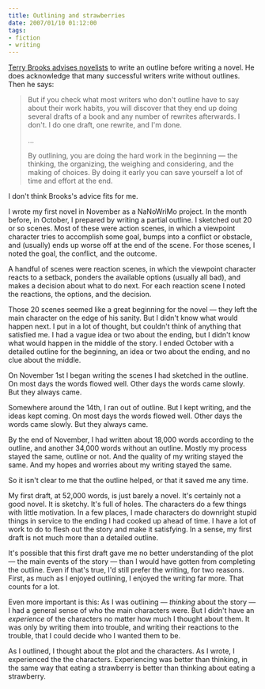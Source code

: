 ```yaml
--- 
title: Outlining and strawberries
date: 2007/01/10 01:12:00
tags: 
- fiction
- writing
---
```



[Terry Brooks advises novelists](http://www.amazon.com/gp/product/0345465512/002-6468812-9496813?tag=dalehemer-20)
to write an outline before writing a novel.
He does acknowledge that many successful writers write without outlines.
Then he says:

> But if you check what most writers who don't outline
  have to say about their work habits,
  you will discover
  that they end up doing several drafts of a book
  and any number of rewrites afterwards.
  I don't.
  I do one draft, one rewrite, and I'm done.
>
>  …
> 
> By outlining, you are doing the hard work in the beginning
  —
  the thinking, the organizing, the weighing and considering,
  and the making of choices.
  By doing it early
  you can save yourself a lot of time and effort at the end.
  
I don't think Brooks's advice fits for me.

I wrote my first novel in November as a NaNoWriMo project.  In the month before, in October, I prepared by writing a partial outline.  I sketched out 20 or so scenes.  Most of these were action scenes, in which a viewpoint character tries to accomplish some goal, bumps into a conflict or obstacle, and (usually) ends up worse off at the end of the scene.  For those scenes, I noted the goal, the conflict, and the outcome.

A handful of scenes were reaction scenes, in which the viewpoint character reacts to a setback, ponders the available options (usually all bad), and makes a decision about what to do next.  For each reaction scene I noted the reactions, the options, and the decision.

Those 20 scenes seemed like a great beginning for the novel — they left the main character on the edge of his sanity.  But I didn't know what would happen next.  I put in a lot of thought, but couldn't think of anything that satisfied me.  I had a vague idea or two about the ending, but I didn't know what would happen in the middle of the story.  I ended October with a detailed outline for the beginning, an idea or two about the ending, and no clue about the middle.

On November 1st I began writing the scenes I had sketched in the outline.  On most days the words flowed well.  Other days the words came slowly.  But they always came.

Somewhere around the 14th, I ran out of outline.  But I kept writing, and the ideas kept coming.  On most days the words flowed well.  Other days the words came slowly.  But they always came.

By the end of November, I had written about 18,000 words according to the outline, and another 34,000 words without an outline.  Mostly my process stayed the same, outline or not.  And the quality of my writing stayed the same.  And my hopes and worries about my writing stayed the same.

So it isn't clear to me that the outline helped, or that it saved me any time.

My first draft, at 52,000 words, is just barely a novel.  It's certainly not a good novel.  It is sketchy.  It's full of holes.  The characters do a few things with little motivation.  In a few places, I made characters do downright stupid things in service to the ending I had cooked up ahead of time.  I have a lot of work to do to flesh out the story and make it satisfying.  In a sense, my first draft is not much more than a detailed outline.

It's possible that this first draft gave me no better understanding of the plot — the main events of the story — than I would have gotten from completing the outline.  Even if that's true, I'd still prefer the writing, for two reasons.  First, as much as I enjoyed outlining, I enjoyed the writing far more.  That counts for a lot.

Even more important is this:  As I was outlining — <em>thinking</em> about the story — I had a general sense of who the main characters were.  But I didn't have an <em>experience</em> of the characters no matter how much I thought about them.  It was only by writing them into trouble, and writing their reactions to the trouble, that I could decide who I wanted them to be.

As I outlined, I thought about the plot and the characters.  As I wrote, I experienced the the characters.  Experiencing was better than thinking, in the same way that eating a strawberry is better than thinking about eating a strawberry.
